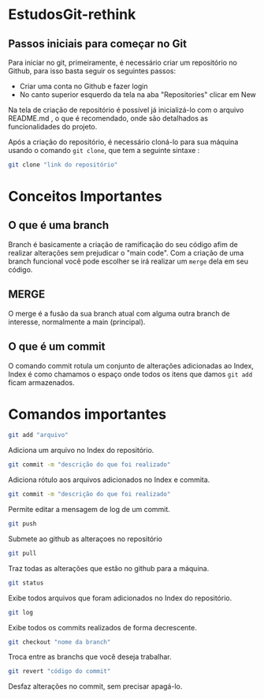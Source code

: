 # EstudosGit-rethink
## Passos iniciais para começar no Git
Para iniciar no git, primeiramente, é necessário criar um repositório no Github, para isso basta seguir os seguintes passos:
- Criar uma conta no Github e fazer login
- No canto superior esquerdo da tela na aba "Repositories" clicar em New

Na tela de criação de repositório é possível já inicializá-lo com o arquivo README.md , o que é recomendado, onde são detalhados as funcionalidades do projeto.

Após a criação do repositório, é necessário cloná-lo para sua máquina usando o comando `git clone`, que tem a seguinte sintaxe : 
```bash 
git clone "link do repositório"
```
# Conceitos Importantes
## O que é uma branch
Branch é basicamente a criação de  ramificação do seu código afim de realizar alterações sem prejudicar o "main code". Com a criação de uma branch funcional você pode escolher se irá realizar um `merge` dela em seu código.

## MERGE
O merge é a fusão da sua branch atual com alguma outra branch de interesse, normalmente a main (principal).

## O que é um commit
O comando commit rotula um conjunto de alterações adicionadas ao Index, Index é como chamamos o espaço onde todos os itens que damos `git add` ficam armazenados.

# Comandos importantes
```bash
git add "arquivo"
```
Adiciona um arquivo no Index do repositório.

```bash
git commit -m "descrição do que foi realizado"
```
Adiciona rótulo aos arquivos adicionados no Index e commita.

```bash
git commit -m "descrição do que foi realizado"
```
Permite editar a mensagem de log de um commit.
```bash
git push
```
Submete ao github as alteraçoes no repositório

```bash
git pull
```
Traz todas as alterações que estão no github para a máquina.

```bash
git status
```
Exibe todos arquivos que foram adicionados no Index do repositório.

```bash
git log
```
Exibe todos os commits realizados de forma decrescente.

```bash
git checkout "nome da branch"
```
Troca entre as branchs que você deseja trabalhar.

```bash
git revert "código do commit"
```
Desfaz alterações no commit, sem precisar apagá-lo.
